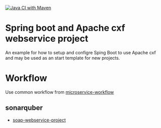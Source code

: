 [![Java CI with Maven](https://github.com/gunnarro/soap-webservice-project/actions/workflows/maven.yml/badge.svg)](https://github.com/gunnarro/soap-webservice-project/actions/workflows/maven.yml)

# Spring boot and Apache cxf webservice project
An example for how to setup and configre Sping Boot to use Apache cxf and may be used as an start template for new projects.

# Workflow
Use common workflow from [microservice-workflow](https://github.com/gunnarro/microservice-workflow)

## sonarquber
* [soap-webservice-project](https://sonarcloud.io/project/overview?id=gunnarro_soap-webservice-project)
